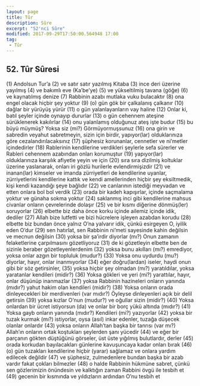 ```yaml
---
layout: page
title: Tûr
description: Sûre
excerpt: "52'nci Sûre"
modified: 2017-09-29T17:50:00.564948 17:00
tag: 
 - Tûr
---
```


## 52. Tûr Sûresi

(1) Andolsun Tur’a
(2) ve satır satır yazılmış Kitaba
(3) ince deri üzerine yayılmış
(4) ve bakımlı eve (Ka’be’ye)
(5) ve yükseltilmiş tavana (göğe)
(6) ve kaynatılmış denize
(7) Rabbinin azabı mutlaka vuku bulacaktır
(8) ona engel olacak hiçbir şey yoktur
(9) (o) gün gök bir çalkalanış çalkanır
(10) dağlar bir yürüyüş yürür
(11) o gün yalanlayanların vay haline
(12) Onlar ki, batıl şeyler içinde oynayıp dururlar
(13) o gün cehennem ateşine sürüklenerek kakılırlar
(14) onu yalanlamış olduğunuz ateş işte budur
(15) bu büyü müymüş? Yoksa siz (mi?) Görmüyormuşsunuz
(16) ona girin ve sabredin veyahut sabretmeyin, sizin için birdir, yapıyor(lar) olduklarınıza göre cezalandırılacaksınız
(17) şüphesiz korunanlar, cennetler ve ni’metler içindedirler
(18) Rablerinin kendilerine verdikleri şeylerle sefa sürerler ve Rableri cehennem azabından onları korumuştur
(19) yapıyor(lar) olduklarınıza karşılık afiyetle yeyin ve için
(20) sıra sıra dizilmiş koltuklar üzerine yaslanarak, onları iri gözlü hurilerle evlendirmişizdir
(21) ve inanan(lar) kimseler ve imanda zürriyetleri de kendilerine uyanlar, zürriyetlerini kendilerine kattık ve kendi amellerinden hiçbir şey eksiltmedik, kişi kendi kazandığı şeye bağlıdır
(22) ve canlarının istediği meyvadan ve etten onlara bol bol verdik
(23) orada bir kadeh kapışırlar, içinde saçmalama yoktur ve günaha sokma yoktur
(24) saklanmış inci gibi kendilerine mahsus civanlar onların çevrelerinde dolaşır
(25) ve bir kısmı diğerine dönmüş(ler) soruyorlar
(26) elbette biz daha önce korku içinde ailemiz içinde idik, dediler
(27) Allah bize lutfetti ve bizi hücrelere işleyen azabdan korudu
(28) elbette biz bundan önce yalnız O’na yalvarır idik, çünkü esirgeyen O, iyilik eden O’dur
(29) sen hatırlat, sen Rabbinin ni’meti sayesinde kahin değilsin ve mecnun değilsin
(30) yoksa bir şa’irdir diyorlar (mı?) Onun zamanın felaketlerine çarpılmasını gözetliyoruz
(31) de ki gözetleyin elbette ben de sizinle beraber gözetleyenlerdenim
(32) yoksa bunu akılları (mı?) emrediyor, yoksa onlar azgın bir topluluk (mudur?)
(33) Yoksa onu uydurdu (mu?) diyorlar, hayır, onlar inanmıyorlar
(34) eğer doğru(lardan) iseler, haydi onun gibi bir söz getirsinler, 
(35) yoksa hiçbir şey olmadan (mı?) yaratıldılar, yoksa yaratanlar kendileri (midir?)
(36) Yoksa gökleri ve yeri (mi?) yarattılar, hayır, onlar düşünüp inanmazlar
(37) yoksa Rabbinin hazineleri onların yanında (mıdır?) yahut hakim olan kendileri (midir?)
(38) Yoksa onların orada dinleyecekleri bir merdivenleri (var mıdır?) Öyleyse dinleyenleri açık bir delil  getirsin
(39) yoksa kızlar O’nun (mudur?) ve oğullar sizin (midir?)
(40) Yoksa onlardan bir ücret istiyorsun (da) ve onlar bir borç yükü altında (mıdır?)
(41) Yoksa gayb onların yanında (mıdır?) Kendileri (mi?) yazıyorlar
(42) yoksa bir tuzak kurmak (mı?) istiyorlar, oysa (asıl) inkar edenler, tuzağa düşecek olanlar onlardır
(43) yoksa onların Allah’tan başka bir tanrısı (var mı?) Allah’ın onların ortak koştukları şeylerden şanı yücedir
(44) ve eğer bir parçanın gökten düştüğünü görseler, üst üste yığılmış bulutlardır, derler
(45) orada korkudan bayılacakları günlerine kavuşuncaya kadar onları bırak
(46) (o) gün tuzakları kendilerine hiçbir (yarar) sağlamaz ve onlara yardım edilecek değildir
(47) ve şüphesiz, zulmedenlere bundan başka bir azab vardır fakat çokları bilmezler
(48) o halde Rabbinin hükmüne sabret, çünkü sen gözlerimizin önündesin ve kalktığın zaman Rabbini övgü ile tesbih et
(49) gecenin bir kısmında ve yıldızların ardından O’nu tesbih et
